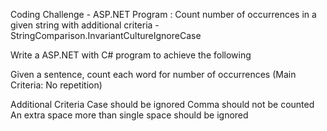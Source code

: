 Coding Challenge - ASP.NET Program : Count number of occurrences in a given string with additional criteria - StringComparison.InvariantCultureIgnoreCase

Write a ASP.NET with C# program to achieve the following

Given a sentence, count each word for number of occurrences (Main Criteria: No repetition)

Additional Criteria 
Case should be ignored
Comma should not be counted
An extra space more than single space should be ignored